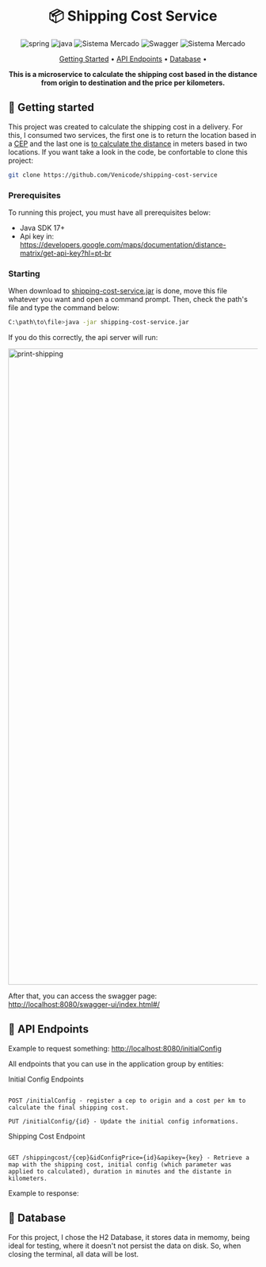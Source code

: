 [SPRING_BADGE]: https://img.shields.io/badge/spring-%236DB33F.svg?style=for-the-badge&logo=spring&logoColor=white
[JAVA_BADGE]:https://img.shields.io/badge/java-%23ED8B00.svg?style=for-the-badge&logo=openjdk&logoColor=white
<h1 align="center" style="font-weight: bold;">📦 Shipping Cost Service</h1>
<div align="center">
  
![spring][SPRING_BADGE]
![java][JAVA_BADGE]
<img src="https://img.shields.io/badge/H2 Database-darkblue?style=for-the-badge&logo=java" alt="Sistema Mercado">
![Swagger](https://img.shields.io/badge/-Swagger-%23Clojure?style=for-the-badge&logo=swagger&logoColor=white)
 <img src="https://img.shields.io/badge/Version 1.0-gray?style=for-the-badge&logo=java" alt="Sistema Mercado">
</div>
<p align="center">
 <a href="#started">Getting Started</a> • 
  <a href="#routes">API Endpoints</a> •
 <a href="#database">Database</a> •
</p>
<p align="center">
  <b>This is a microservice to calculate the shipping cost based in the distance from origin to destination and the price per kilometers.</b>
</p>
<h2 id="started">🚀 Getting started</h2>
<p>This project was created to calculate the shipping cost in a delivery. For this, I consumed two services, the first one is to return the location based in a <a href="https://viacep.com.br/">CEP</a> 
  and the last one is <a href="https://developers.google.com/maps/documentation/distance-matrix?hl=pt-br">to calculate the distance</a> in meters based in two locations. If you want take a look in the code, be confortable to clone this project: </p>

```bash
git clone https://github.com/Venicode/shipping-cost-service
```

<h3>Prerequisites</h3>

<p>To running this project, you must have all prerequisites below:</p>

- Java SDK 17+
- Api key in: <a href="https://developers.google.com/maps/documentation/distance-matrix/get-api-key?hl=pt-br">https://developers.google.com/maps/documentation/distance-matrix/get-api-key?hl=pt-br</a>

<h3>Starting</h3>

<p>When download to <a href="https://www.transfernow.net/dl/20240711rX152BRz">shipping-cost-service.jar</a> is done, move this file whatever you want and open a command prompt. Then, check the path's file and type the command below:</p>

```bash
C:\path\to\file>java -jar shipping-cost-service.jar
```
<p>If you do this correctly, the api server will run: </p>

<img width="1284" alt="print-shipping" src="https://github.com/Venicode/shipping-cost-service/assets/44931124/370d4b12-dc5e-460c-ba63-9cef201af063">

<p>After that, you can access the swagger page: <a href="http://localhost:8080/swagger-ui/index.html#/">http://localhost:8080/swagger-ui/index.html#/</a></p>

<h2 id="routes">📍 API Endpoints</h2>

<p>Example to request something: <a href="http://localhost:8080/initialConfig">http://localhost:8080/initialConfig</a></p>
<p>All endpoints that you can use in the application group by entities:</p>

<p>Initial Config Endpoints</p>

```

POST /initialConfig - register a cep to origin and a cost per km to calculate the final shipping cost.

PUT /initialConfig/{id} - Update the initial config informations.

```

<p>Shipping Cost Endpoint</p>

```

GET /shippingcost/{cep}&idConfigPrice={id}&apikey={key} - Retrieve a map with the shipping cost, initial config (which parameter was applied to calculated), duration in minutes and the distante in kilometers.

```

<p>Example to response: </p>


<h2 id="database">📝 Database</h2>

<p>For this project, I chose the H2 Database, it stores data in memomy, being ideal for testing, where it doesn't not persist the data on disk. So, when closing the terminal, all data will be lost.</p>
